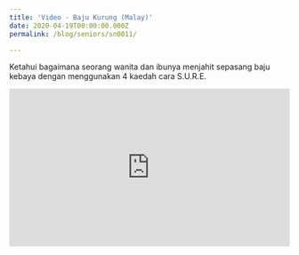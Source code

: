 ```yaml
---
title: 'Video - Baju Kurung (Malay)'
date: 2020-04-19T00:00:00.000Z
permalink: /blog/seniors/sn0011/

---
```



Ketahui bagaimana seorang wanita dan ibunya menjahit sepasang baju kebaya dengan menggunakan 4 kaedah cara S.U.R.E.

<style>.embed-container { position: relative; padding-bottom: 56.25%; height: 0; overflow: hidden; max-width: 100%; } .embed-container iframe, .embed-container object, .embed-container embed { position: absolute; top: 0; left: 0; width: 100%; height: 100%; }</style><div class='embed-container'>
<iframe width="560" height="315" src="https://www.youtube.com/embed/5xrl6L2j7JY" frameborder="0" allow="accelerometer; autoplay; encrypted-media; gyroscope; picture-in-picture" allowfullscreen></iframe></div>    



